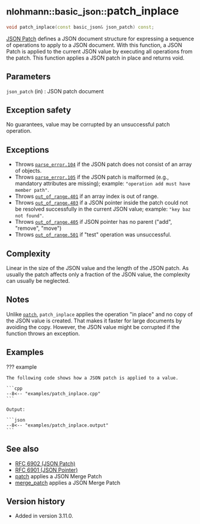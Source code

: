 # <small>nlohmann::basic_json::</small>patch_inplace

```cpp
void patch_inplace(const basic_json& json_patch) const;
```

[JSON Patch](http://jsonpatch.com) defines a JSON document structure for expressing a sequence of operations to apply to
a JSON document. With this function, a JSON Patch is applied to the current JSON value by executing all operations from
the patch. This function applies a JSON patch in place and returns void.

## Parameters

`json_patch` (in)
:   JSON patch document

## Exception safety

No guarantees, value may be corrupted by an unsuccessful patch operation.

## Exceptions

- Throws [`parse_error.104`](../../home/exceptions.md#jsonexceptionparse_error104) if the JSON patch does not consist of
  an array of objects.
- Throws [`parse_error.105`](../../home/exceptions.md#jsonexceptionparse_error105) if the JSON patch is malformed (e.g.,
  mandatory attributes are missing); example: `"operation add must have member path"`.
- Throws [`out_of_range.401`](../../home/exceptions.md#jsonexceptionout_of_range401) if an array index is out of range.
- Throws [`out_of_range.403`](../../home/exceptions.md#jsonexceptionout_of_range403) if a JSON pointer inside the patch
  could not be resolved successfully in the current JSON value; example: `"key baz not found"`.
- Throws [`out_of_range.405`](../../home/exceptions.md#jsonexceptionout_of_range405) if JSON pointer has no parent
  ("add", "remove", "move")
- Throws [`out_of_range.501`](../../home/exceptions.md#jsonexceptionother_error501) if "test" operation was
  unsuccessful.

## Complexity

Linear in the size of the JSON value and the length of the JSON patch. As usually the patch affects only a fraction of
the JSON value, the complexity can usually be neglected.

## Notes

Unlike [`patch`](patch.md), `patch_inplace` applies the operation "in place" and no copy of the JSON value is created.
That makes it faster for large documents by avoiding the copy. However, the JSON value might be corrupted if the
function throws an exception.

## Examples

??? example

    The following code shows how a JSON patch is applied to a value.
     
    ```cpp
    --8<-- "examples/patch_inplace.cpp"
    ```
    
    Output:
    
    ```json
    --8<-- "examples/patch_inplace.output"
    ```

## See also

- [RFC 6902 (JSON Patch)](https://tools.ietf.org/html/rfc6902)
- [RFC 6901 (JSON Pointer)](https://tools.ietf.org/html/rfc6901)
- [patch](patch.md) applies a JSON Merge Patch
- [merge_patch](merge_patch.md) applies a JSON Merge Patch

## Version history

- Added in version 3.11.0.
